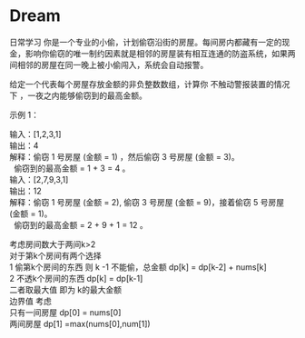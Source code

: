 # Dream
日常学习
你是一个专业的小偷，计划偷窃沿街的房屋。每间房内都藏有一定的现金，影响你偷窃的唯一制约因素就是相邻的房屋装有相互连通的防盗系统，如果两间相邻的房屋在同一晚上被小偷闯入，系统会自动报警。  

给定一个代表每个房屋存放金额的非负整数数组，计算你 不触动警报装置的情况下 ，一夜之内能够偷窃到的最高金额。  

示例 1：  

输入：[1,2,3,1]  
输出：4  
解释：偷窃 1 号房屋 (金额 = 1) ，然后偷窃 3 号房屋 (金额 = 3)。  
     偷窃到的最高金额 = 1 + 3 = 4 。  
输入：[2,7,9,3,1]  
输出：12  
解释：偷窃 1 号房屋 (金额 = 2), 偷窃 3 号房屋 (金额 = 9)，接着偷窃 5 号房屋 (金额 = 1)。  
     偷窃到的最高金额 = 2 + 9 + 1 = 12 。  

考虑房间数大于两间k>2  
对于第k个房间有两个选择  
1 偷第k个房间的东西  则 k -1 不能偷，总金额 dp[k] = dp[k-2]  + nums[k]  
2 不透k个房间的东西     dp[k] = dp[k-1]  
二者取最大值 即为 k的最大金额  
边界值 考虑  
只有一间房屋  dp[0] = nums[0]  
两间房屋   dp[1] =max(nums[0],num[1])   

